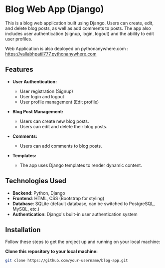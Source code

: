 # Blog Web App (Django)

This is a blog web application built using Django. Users can create, edit, and delete blog posts, as well as add comments to posts. The app also includes user authentication (signup, login, logout) and the ability to edit user profiles.

Web Application is also deployed on pythonanywhere.com : https://vallabhpatil777.pythonanywhere.com 


## Features

- **User Authentication:**
  - User registration (Signup)
  - User login and logout
  - User profile management (Edit profile)
  
- **Blog Post Management:**
  - Users can create new blog posts.
  - Users can edit and delete their blog posts.
  
- **Comments:**
  - Users can add comments to blog posts.
  
- **Templates:**
  - The app uses Django templates to render dynamic content.

## Technologies Used

- **Backend**: Python, Django
- **Frontend**: HTML, CSS (Bootstrap for styling)
- **Database**: SQLite (default database, can be switched to PostgreSQL, MySQL, etc.)
- **Authentication**: Django's built-in user authentication system

## Installation

Follow these steps to get the project up and running on your local machine:

 **Clone this repository to your local machine:**

   ```bash
   git clone https://github.com/your-username/blog-app.git
